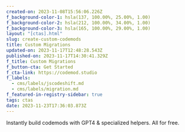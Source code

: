 ```yaml
---
created-on: 2023-11-08T15:56:06.226Z
f_background-color-1: hsla(137, 100.00%, 25.00%, 1.00)
f_background-color-2: hsla(212, 100.00%, 34.00%, 1.00)
f_background-color-3: hsla(165, 100.00%, 29.00%, 1.00)
layout: "[ctas].html"
slug: create-custom-codemods
title: Custom Migrations
updated-on: 2023-11-17T12:48:28.543Z
published-on: 2023-11-17T14:30:41.329Z
f_title: Custom Migrations
f_button-cta: Get Started
f_cta-link: https://codemod.studio
f_labels:
  - cms/labels/jscodeshift.md
  - cms/labels/migration.md
f_featured-in-registry-sidebar: true
tags: ctas
date: 2023-11-23T17:36:03.873Z
---
```

Instantly build codemods with GPT4 & specialized helpers. All for free.